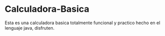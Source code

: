 # Calculadora-Basica
Esta es una calculadora basica totalmente funcional y practico hecho en el lenguaje java, disfruten.
